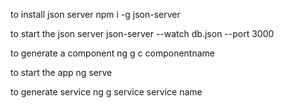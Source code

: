 to install json server 
 npm i -g json-server

 to start the json server
    json-server --watch db.json --port 3000



to generate a component
ng g c componentname

to start the app 
ng serve

to generate service 
ng g service service name